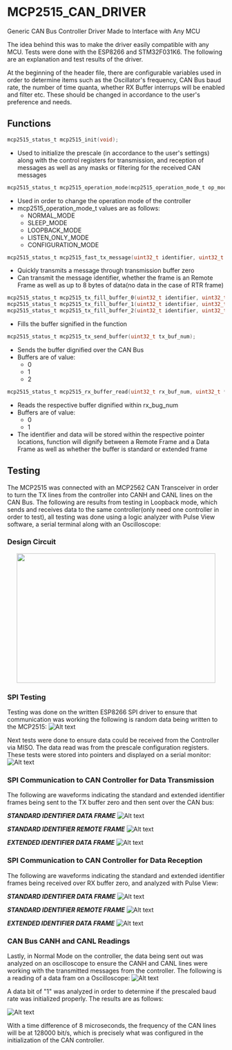 # MCP2515_CAN_DRIVER
Generic CAN Bus Controller Driver Made to Interface with Any MCU

The idea behind this was to make the driver easily compatible with any MCU. Tests were done with the ESP8266 and STM32F031K6. The following  are an explanation and test results of the driver.

At the beginning of the header file, there are configurable variables used in order to determine items such as the Oscillator's frequency, CAN Bus baud rate, the number of time quanta, whether RX Buffer interrups will be enabled and filter etc. These should be changed in accordance to the user's preference and needs. 



## Functions

```C
mcp2515_status_t mcp2515_init(void);
```
- Used to initialize the prescale (in accordance to the user's settings) along with the control registers for transmission, and reception of messages as well as any masks or filtering for the received CAN messages


```C
mcp2515_status_t mcp2515_operation_mode(mcp2515_operation_mode_t op_mode);
```
- Used in order to change the operation mode of the controller
- mcp2515_operation_mode_t values are as follows:
  - NORMAL_MODE
  - SLEEP_MODE
  - LOOPBACK_MODE
  - LISTEN_ONLY_MODE
  - CONFIGURATION_MODE
  
 ```C
mcp2515_status_t mcp2515_fast_tx_message(uint32_t identifier, uint32_t *data, uint8_t rtr_bit, uint32_t data_len);
```
- Quickly transmits a message through transmission buffer zero
- Can transmit the message identifier, whether the frame is an Remote Frame as well as up to 8 bytes of data(no data in the case of RTR frame)

 ```C
mcp2515_status_t mcp2515_tx_fill_buffer_0(uint32_t identifier, uint32_t *data, uint8_t rtr_bit, uint32_t data_len);       
mcp2515_status_t mcp2515_tx_fill_buffer_1(uint32_t identifier, uint32_t *data, uint8_t rtr_bit, uint32_t data_len);        
mcp2515_status_t mcp2515_tx_fill_buffer_2(uint32_t identifier, uint32_t *data, uint8_t rtr_bit, uint32_t data_len);
```
- Fills the buffer signified in the function

 ```C
mcp2515_status_t mcp2515_tx_send_buffer(uint32_t tx_buf_num);
```
- Sends the buffer dignified over the CAN Bus
- Buffers are of value:
  - 0
  - 1
  - 2
  
 ```C
mcp2515_status_t mcp2515_rx_buffer_read(uint32_t rx_buf_num, uint32_t *identifier, uint32_t *data);
```
- Reads the respective buffer dignified within rx_bug_num
- Buffers are of value:
  - 0
  - 1
- The identifier and data will be stored within the respective pointer locations, function will dignify between a Remote Frame and a Data Frame as well as whether the buffer is standard or extended frame



## Testing
The MCP2515 was connected with an MCP2562 CAN Transceiver in order to turn the TX lines from the controller into CANH and CANL lines on the CAN Bus.
The following are results from testing in Loopback mode, which sends and receives data to the same controller(only need one controller in order to test), all testing was done using a logic analyzer with Pulse View software, a serial terminal along with an Oscilloscope:

### Design Circuit
<p align="center">
  <img width="460" height="300" src="https://github.com/matt001k/MCP2515_CAN_DRIVER/blob/master/MCP2515/photos/Design%20Circuit.PNG">
</p>

### SPI Testing
Testing was done on the written ESP8266 SPI driver to ensure that communication was working the following is random data being written to the MCP2515:
![Alt text](https://github.com/matt001k/MCP2515_CAN_DRIVER/blob/master/MCP2515/photos/SPI%20Readings.PNG)

Next tests were done to ensure data could be received from the Controller via MISO. The data read was from the prescale configuration registers. These tests were stored into pointers and displayed on a serial monitor:
![Alt text](https://github.com/matt001k/MCP2515_CAN_DRIVER/blob/master/MCP2515/photos/CNF_1%2C2%2C3_TEST.PNG)

### SPI Communication to CAN Controller for Data Transmission
The following are waveforms indicating the standard and extended identifier frames being sent to the TX buffer zero and then sent over the CAN bus:

***STANDARD IDENTIFIER DATA FRAME***
![Alt text](https://github.com/matt001k/MCP2515_CAN_DRIVER/blob/master/MCP2515/photos/STA_IDENTIFIER_TEST_WAVEFORMS.PNG "STANDARD DATA FRAME") 

***STANDARD IDENTIFIER REMOTE FRAME***
![Alt text](https://github.com/matt001k/MCP2515_CAN_DRIVER/blob/master/MCP2515/photos/STA_IDENTIFIER_TEST_RTR_WAVEFORMS.PNG "STANDARD REMOTE FRAME") 

***EXTENDED IDENTIFIER DATA FRAME***
![Alt text](https://github.com/matt001k/MCP2515_CAN_DRIVER/blob/master/MCP2515/photos/EXT_IDENTIFIER_TEST_WAVEFORMS.PNG "EXTENDED DATA FRAME") 

### SPI Communication to CAN Controller for Data Reception
The following are waveforms indicating the standard and extended identifier frames being received over RX buffer zero, and analyzed with Pulse View:

***STANDARD IDENTIFIER DATA FRAME***
![Alt text](https://github.com/matt001k/MCP2515_CAN_DRIVER/blob/master/MCP2515/photos/CONTROLLER_RECV_BUFF_WAVEFORM.PNG "STANDARD DATA FRAME") 

***STANDARD IDENTIFIER REMOTE FRAME***
![Alt text](https://github.com/matt001k/MCP2515_CAN_DRIVER/blob/master/MCP2515/photos/CONTROLLER_RECV_BUFF_RTR_WAVEFORM.PNG "STANDARD REMOTE FRAME") 

***EXTENDED IDENTIFIER DATA FRAME***
![Alt text](https://github.com/matt001k/MCP2515_CAN_DRIVER/blob/master/MCP2515/photos/CONTROLLER_RECV_EXT_ID_TEST_WAVEFORM.PNG "EXTENDED DATA FRAME")

### CAN Bus CANH and CANL Readings
Lastly, in Normal Mode on the controller, the data being sent out was analyzed on an oscilloscope to ensure the CANH and CANL lines were working with the transmitted messages from the controller. The following is a reading of a data fram on a Oscilloscope:
![Alt text](https://github.com/matt001k/MCP2515_CAN_DRIVER/blob/master/MCP2515/photos/CAN0.png)

A data bit of "1" was analyzed in order to determine if the prescaled baud rate was initialized properly. The results are as follows:

![Alt text](https://github.com/matt001k/MCP2515_CAN_DRIVER/blob/master/MCP2515/photos/CAN1.png)

With a time difference of 8 microseconds, the frequency of the CAN lines will be at 128000 bit/s, which is precisely what was configured in the initialization of the CAN controller. 

